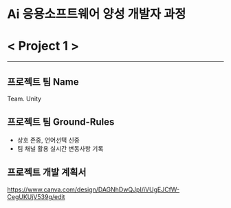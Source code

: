 # **Ai 응용소프트웨어 양성 개발자 과정**
# **< Project 1 >**
<hr>

## 프로젝트 팀 Name <br> 
Team. Unity

## 프로젝트 팀 Ground-Rules<br>
- 상호 존중, 언어선택 신중<br>
- 팀 채널 활용 실시간 변동사항 기록<br>

## 프로젝트 개발 계획서<br>
  https://www.canva.com/design/DAGNhDwQJpI/iVUgEJCfW-CegUKUjV539g/edit
